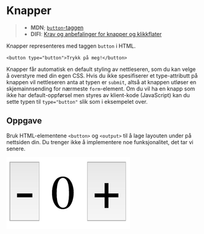 # Knapper

> * **MDN**; [`button`-taggen](https://developer.mozilla.org/en-US/docs/Web/HTML/Element/button)
> * **DIFI**: [Krav og anbefalinger for knapper og klikkflater](https://uu.difi.no/krav-og-regelverk/losningsforslag-web/klikkeflate-navigasjon)

Knapper representeres med taggen `button` i HTML.

```markup
<button type="button">Trykk på meg!</button>
```

Knapper får automatisk en default styling av nettleseren, som du kan velge å overstyre med din egen CSS. Hvis du ikke spesifiserer et type-attributt på knappen vil nettleseren anta at typen er `submit`, altså at knappen utløser en skjemainnsending for nærmeste `form`-element. Om du vil ha en knapp som ikke har default-oppførsel men styres av klient-kode \(JavaScript\) kan du sette typen til `type="button"` slik som i eksempelet over.

## Oppgave

Bruk HTML-elementene `<button>` og `<output>` til å lage layouten under på nettsiden din. Du trenger ikke å implementere noe funksjonalitet, det tar vi senere.

![Pluss- og minusknapper](../.gitbook/assets/counter.png)

